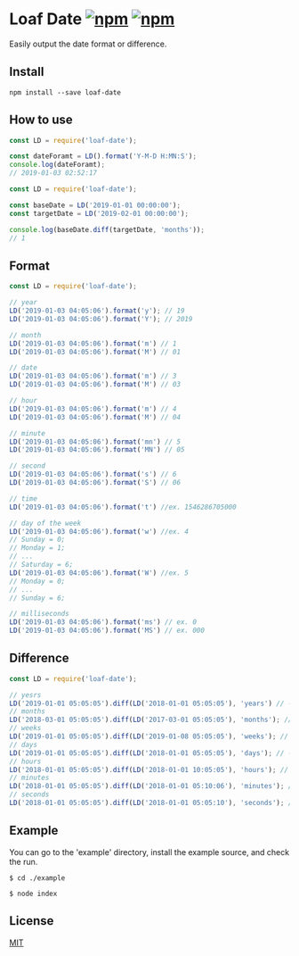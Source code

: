 # Loaf Date [![npm](https://img.shields.io/npm/v/loaf-date.svg)](https://www.npmjs.com/package/loaf-date) [![npm](https://img.shields.io/npm/dm/loaf-date.svg)](https://www.npmjs.com/package/loaf-date)
Easily output the date format or difference.

## Install
```
npm install --save loaf-date
```

## How to use
```js
const LD = require('loaf-date');

const dateForamt = LD().format('Y-M-D H:MN:S');
console.log(dateForamt);
// 2019-01-03 02:52:17
```

```js
const LD = require('loaf-date');

const baseDate = LD('2019-01-01 00:00:00');
const targetDate = LD('2019-02-01 00:00:00');

console.log(baseDate.diff(targetDate, 'months'));
// 1
```

## Format
```js
const LD = require('loaf-date');

// year
LD('2019-01-03 04:05:06').format('y'); // 19
LD('2019-01-03 04:05:06').format('Y'); // 2019

// month
LD('2019-01-03 04:05:06').format('m') // 1
LD('2019-01-03 04:05:06').format('M') // 01

// date
LD('2019-01-03 04:05:06').format('m') // 3
LD('2019-01-03 04:05:06').format('M') // 03

// hour
LD('2019-01-03 04:05:06').format('m') // 4
LD('2019-01-03 04:05:06').format('M') // 04

// minute
LD('2019-01-03 04:05:06').format('mn') // 5
LD('2019-01-03 04:05:06').format('MN') // 05

// second
LD('2019-01-03 04:05:06').format('s') // 6
LD('2019-01-03 04:05:06').format('S') // 06

// time
LD('2019-01-03 04:05:06').format('t') //ex. 1546286705000

// day of the week
LD('2019-01-03 04:05:06').format('w') //ex. 4
// Sunday = 0;
// Monday = 1;
// ...
// Saturday = 6;
LD('2019-01-03 04:05:06').format('W') //ex. 5
// Monday = 0;
// ...
// Sunday = 6;

// milliseconds
LD('2019-01-03 04:05:06').format('ms') // ex. 0
LD('2019-01-03 04:05:06').format('MS') // ex. 000
```

## Difference
```js
const LD = require('loaf-date');

// yesrs
LD('2019-01-01 05:05:05').diff(LD('2018-01-01 05:05:05'), 'years') // -1
// months
LD('2018-03-01 05:05:05').diff(LD('2017-03-01 05:05:05'), 'months'); // -12
// weeks
LD('2019-01-01 05:05:05').diff(LD('2019-01-08 05:05:05'), 'weeks'); // 1
// days
LD('2019-01-01 05:05:05').diff(LD('2018-01-01 05:05:05'), 'days'); // -365
// hours
LD('2018-01-01 05:05:05').diff(LD('2018-01-01 10:05:05'), 'hours'); // 5
// minutes
LD('2018-01-01 05:05:05').diff(LD('2018-01-01 05:10:06'), 'minutes'); // 5
// seconds
LD('2018-01-01 05:05:05').diff(LD('2018-01-01 05:05:10'), 'seconds'); // 5
```

## Example
You can go to the 'example' directory, install the example source, and check the run.
```
$ cd ./example
```
```
$ node index
```

## License
[MIT](https://github.com/loafjs/loaf-date/blob/master/LICENSE)
